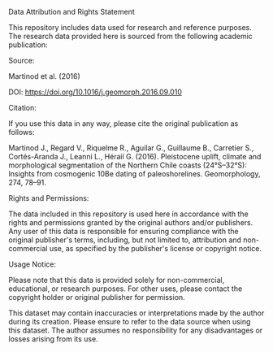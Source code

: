Data Attribution and Rights Statement


This repository includes data used for research and reference purposes. The research data provided here is sourced from the following academic publication:


Source:

Martinod et al. (2016)

DOI: https://doi.org/10.1016/j.geomorph.2016.09.010

Citation:

If you use this data in any way, please cite the original publication as follows:

Martinod J., Regard V., Riquelme R., Aguilar G., Guillaume B., Carretier S., Cortés-Aranda J., Leanni L., Hérail G. (2016). Pleistocene uplift, climate and morphological segmentation of the Northern Chile coasts (24°S–32°S): Insights from cosmogenic 10Be dating of paleoshorelines. Geomorphology, 274, 78–91.

Rights and Permissions:

The data included in this repository is used here in accordance with the rights and permissions granted by the original authors and/or publishers. Any user of this data is responsible for ensuring compliance with the original publisher's terms, including, but not limited to, attribution and non-commercial use, as specified by the publisher's license or copyright notice.

Usage Notice:

Please note that this data is provided solely for non-commercial, educational, or research purposes. For other uses, please contact the copyright holder or original publisher for permission.

This dataset may contain inaccuracies or interpretations made by the author during its creation. Please ensure to refer to the data source when using this dataset. The author assumes no responsibility for any disadvantages or losses arising from its use.
